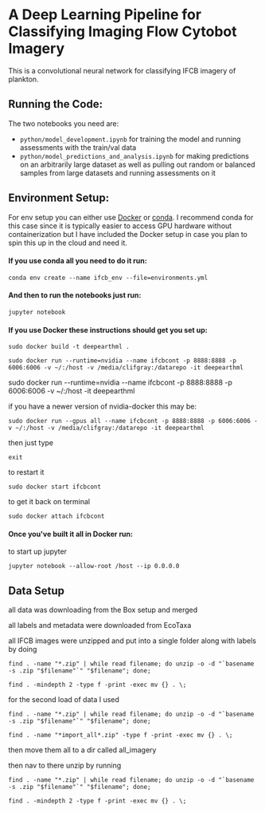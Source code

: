 # A Deep Learning Pipeline for Classifying Imaging Flow Cytobot Imagery

This is a convolutional neural network for classifying IFCB imagery of plankton.

## Running the Code:

The two notebooks you need are:
- `python/model_development.ipynb` for training the model and running assessments with the train/val data
- `python/model_predictions_and_analysis.ipynb` for making predictions on an arbitrarily large dataset as well as pulling out random or balanced samples from large datasets and running assessments on it

## Environment Setup:

For env setup you can either use [Docker](https://www.docker.com/products/docker-desktop) or [conda](https://docs.anaconda.com/anaconda/install/). I recommend conda for this case since it is typically easier to access GPU hardware without containerization but I have included the Docker setup in case you plan to spin this up in the cloud and need it. 

#### If you use conda all you need to do it run:

`conda env create --name ifcb_env --file=environments.yml`

#### And then to run the notebooks just run:

`jupyter notebook` 


#### If you use Docker these instructions should get you set up:

`sudo docker build -t deepearthml .`

`sudo docker run --runtime=nvidia --name ifcbcont -p 8888:8888 -p 6006:6006 -v ~/:/host -v /media/clifgray:/datarepo -it deepearthml`

sudo docker run --runtime=nvidia --name ifcbcont -p 8888:8888 -p 6006:6006 -v ~/:/host -it deepearthml

if you have a newer version of nvidia-docker this may be:

`sudo docker run --gpus all --name ifcbcont -p 8888:8888 -p 6006:6006 -v ~/:/host -v /media/clifgray:/datarepo -it deepearthml`

then just type 

`exit`

to restart it 

`sudo docker start ifcbcont`

to get it back on terminal

`sudo docker attach ifcbcont`

#### Once you've built it all in Docker run:

to start up jupyter

`jupyter notebook --allow-root /host --ip 0.0.0.0`

## Data Setup

all data was downloading from the Box setup and merged 

all labels and metadata were downloaded from EcoTaxa

all IFCB images were unzipped and put into a single folder along with labels by doing

```
find . -name "*.zip" | while read filename; do unzip -o -d "`basename -s .zip "$filename"`" "$filename"; done;

find . -mindepth 2 -type f -print -exec mv {} . \;

```

for the second load of data I used
```
find . -name "*.zip" | while read filename; do unzip -o -d "`basename -s .zip "$filename"`" "$filename"; done;

find . -name "*import_all*.zip" -type f -print -exec mv {} . \;
```
then move them all to a dir called all_imagery

then nav to there unzip by running
```
find . -name "*.zip" | while read filename; do unzip -o -d "`basename -s .zip "$filename"`" "$filename"; done;

find . -mindepth 2 -type f -print -exec mv {} . \;

```
